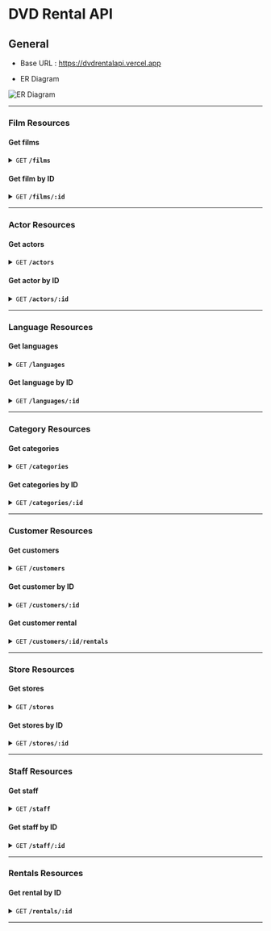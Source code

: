 # DVD Rental API

## General

- Base URL : https://dvdrentalapi.vercel.app

- ER Diagram

![ER Diagram](https://dvdrentalapi.vercel.app/erd.png)

---

### Film Resources

#### Get films

<details>

<summary><code>GET</code> <code><b>/films</b></code></summary>

##### Parameters

> | name   | type     | data type | default | description                |
> | ------ | -------- | --------- | ------- | -------------------------- |
> | page   | optional | number    | 1       | page                       |
> | length | optional | number    | 10      | number of results per page |
> | search | optional | text      |         | search key                 |

##### Responses

> | http code | content-type       | response                |
> | --------- | ------------------ | ----------------------- |
> | `200`     | `application/json` | List of films paginated |

##### Example

> https://dvdrentalapi.vercel.app/films?page=1&length=10&search=Dinosaur

> ```javascript
>  curl --location 'https://dvdrentalapi.vercel.app/films?page=1&length=10&search=Dinosaur'
> ```

</details>

#### Get film by ID

<details>

<summary><code>GET</code> <code><b>/films/:id</b></code></summary>

##### Parameters

> | name | type     | data type | default | description |
> | ---- | -------- | --------- | ------- | ----------- |
> | id   | required | number    |         | Film ID     |

##### Responses

> | http code | content-type       | response        |
> | --------- | ------------------ | --------------- |
> | `200`     | `application/json` | Film Object     |
> | `404`     | `application/json` | Not Found Error |

##### Example

> https://dvdrentalapi.vercel.app/films/1

> ```javascript
>  curl --location 'https://dvdrentalapi.vercel.app/films/1'
> ```

</details>

---

### Actor Resources

#### Get actors

<details>

<summary><code>GET</code> <code><b>/actors</b></code></summary>

##### Parameters

> | name   | type     | data type | default | description                |
> | ------ | -------- | --------- | ------- | -------------------------- |
> | page   | optional | number    | 1       | page                       |
> | length | optional | number    | 10      | number of results per page |
> | search | optional | text      |         | search key                 |

##### Responses

> | http code | content-type       | response                 |
> | --------- | ------------------ | ------------------------ |
> | `200`     | `application/json` | List of actors paginated |

##### Example

> https://dvdrentalapi.vercel.app/actors?page=1&length=10&search=Nick

> ```javascript
>  curl --location 'https://dvdrentalapi.vercel.app/films?page=1&length=10&search=Nick'
> ```

</details>

#### Get actor by ID

<details>

<summary><code>GET</code> <code><b>/actors/:id</b></code></summary>

##### Parameters

> | name | type     | data type | default | description |
> | ---- | -------- | --------- | ------- | ----------- |
> | id   | required | number    |         | Actor ID    |

##### Responses

> | http code | content-type       | response        |
> | --------- | ------------------ | --------------- |
> | `200`     | `application/json` | Actor Object    |
> | `404`     | `application/json` | Not Found Error |

##### Example

> https://dvdrentalapi.vercel.app/actors/1

> ```javascript
>  curl --location 'https://dvdrentalapi.vercel.app/actors/1'
> ```

</details>

---

### Language Resources

#### Get languages

<details>

<summary><code>GET</code> <code><b>/languages</b></code></summary>

##### Parameters

> | name   | type     | data type | default | description                |
> | ------ | -------- | --------- | ------- | -------------------------- |
> | page   | optional | number    | 1       | page                       |
> | length | optional | number    | 10      | number of results per page |
> | search | optional | text      |         | search key                 |

##### Responses

> | http code | content-type       | response                    |
> | --------- | ------------------ | --------------------------- |
> | `200`     | `application/json` | List of languages paginated |

##### Example

> https://dvdrentalapi.vercel.app/languages?page=1&length=10&search=japan

> ```javascript
>  curl --location 'https://dvdrentalapi.vercel.app/languages?page=1&length=10&search=japan'
> ```

</details>

#### Get language by ID

<details>

<summary><code>GET</code> <code><b>/languages/:id</b></code></summary>

##### Parameters

> | name | type     | data type | default | description |
> | ---- | -------- | --------- | ------- | ----------- |
> | id   | required | number    |         | Language ID |

##### Responses

> | http code | content-type       | response        |
> | --------- | ------------------ | --------------- |
> | `200`     | `application/json` | Language Object |
> | `404`     | `application/json` | Not Found Error |

##### Example

> https://dvdrentalapi.vercel.app/languages/1

> ```javascript
>  curl --location 'https://dvdrentalapi.vercel.app/languages/1'
> ```

</details>

---

### Category Resources

#### Get categories

<details>

<summary><code>GET</code> <code><b>/categories</b></code></summary>

##### Parameters

> | name   | type     | data type | default | description                |
> | ------ | -------- | --------- | ------- | -------------------------- |
> | page   | optional | number    | 1       | page                       |
> | length | optional | number    | 10      | number of results per page |
> | search | optional | text      |         | search key                 |

##### Responses

> | http code | content-type       | response                     |
> | --------- | ------------------ | ---------------------------- |
> | `200`     | `application/json` | List of categories paginated |

##### Example

> https://dvdrentalapi.vercel.app/categories?page=1&length=10&search=act

> ```javascript
>  curl --location 'https://dvdrentalapi.vercel.app/categories?page=1&length=10&search=act'
> ```

</details>

#### Get categories by ID

<details>

<summary><code>GET</code> <code><b>/categories/:id</b></code></summary>

##### Parameters

> | name | type     | data type | default | description |
> | ---- | -------- | --------- | ------- | ----------- |
> | id   | required | number    |         | Category ID |

##### Responses

> | http code | content-type       | response        |
> | --------- | ------------------ | --------------- |
> | `200`     | `application/json` | Category Object |
> | `404`     | `application/json` | Not Found Error |

##### Example

> https://dvdrentalapi.vercel.app/categories/1

> ```javascript
>  curl --location 'https://dvdrentalapi.vercel.app/categories/1'
> ```

</details>

---

### Customer Resources

#### Get customers

<details>

<summary><code>GET</code> <code><b>/customers</b></code></summary>

##### Parameters

> | name   | type     | data type | default | description                |
> | ------ | -------- | --------- | ------- | -------------------------- |
> | page   | optional | number    | 1       | page                       |
> | length | optional | number    | 10      | number of results per page |
> | search | optional | text      |         | search key                 |

##### Responses

> | http code | content-type       | response                    |
> | --------- | ------------------ | --------------------------- |
> | `200`     | `application/json` | List of customers paginated |

##### Example

> https://dvdrentalapi.vercel.app/customers?page=1&length=10&search=mar

> ```javascript
>  curl --location 'https://dvdrentalapi.vercel.app/customers?page=1&length=10&search=mar'
> ```

</details>

#### Get customer by ID

<details>

<summary><code>GET</code> <code><b>/customers/:id</b></code></summary>

##### Parameters

> | name   | type     | data type | default | description                |
> | ------ | -------- | --------- | ------- | -------------------------- |
> | id     | required | number    |         | Customer ID                |
> | page   | optional | number    | 1       | page                       |
> | length | optional | number    | 10      | number of results per page |

##### Responses

> | http code | content-type       | response        |
> | --------- | ------------------ | --------------- |
> | `200`     | `application/json` | Customer Object |
> | `404`     | `application/json` | Not Found Error |

##### Example

> https://dvdrentalapi.vercel.app/customers/1

> ```javascript
>  curl --location 'https://dvdrentalapi.vercel.app/customers/1'
> ```

</details>

#### Get customer rental

<details>

<summary><code>GET</code> <code><b>/customers/:id/rentals</b></code></summary>

##### Parameters

> | name | type     | data type | default | description |
> | ---- | -------- | --------- | ------- | ----------- |
> | id   | required | number    |         | Customer ID |

##### Responses

> | http code | content-type       | response                  |
> | --------- | ------------------ | ------------------------- |
> | `200`     | `application/json` | List of rentals paginated |

##### Example

> https://dvdrentalapi.vercel.app/customers/1/rentals

> ```javascript
>  curl --location 'https://dvdrentalapi.vercel.app/customers/1/rentals'
> ```

</details>

---

### Store Resources

#### Get stores

<details>

<summary><code>GET</code> <code><b>/stores</b></code></summary>

##### Parameters

> | name   | type     | data type | default | description                |
> | ------ | -------- | --------- | ------- | -------------------------- |
> | page   | optional | number    | 1       | page                       |
> | length | optional | number    | 10      | number of results per page |
> | search | optional | text      |         | search key                 |

##### Responses

> | http code | content-type       | response                 |
> | --------- | ------------------ | ------------------------ |
> | `200`     | `application/json` | List of stores paginated |

##### Example

> https://dvdrentalapi.vercel.app/stores?page=1&length=10&search=saki

> ```javascript
>  curl --location 'https://dvdrentalapi.vercel.app/stores?page=1&length=10&search=saki'
> ```

</details>

#### Get stores by ID

<details>

<summary><code>GET</code> <code><b>/stores/:id</b></code></summary>

##### Parameters

> | name | type     | data type | default | description |
> | ---- | -------- | --------- | ------- | ----------- |
> | id   | required | number    |         | Store ID    |

##### Responses

> | http code | content-type       | response        |
> | --------- | ------------------ | --------------- |
> | `200`     | `application/json` | Store Object    |
> | `404`     | `application/json` | Not Found Error |

##### Example

> https://dvdrentalapi.vercel.app/stores/1

> ```javascript
>  curl --location 'https://dvdrentalapi.vercel.app/stores/1'
> ```

</details>

---

### Staff Resources

#### Get staff

<details>

<summary><code>GET</code> <code><b>/staff</b></code></summary>

##### Parameters

> | name   | type     | data type | default | description                |
> | ------ | -------- | --------- | ------- | -------------------------- |
> | page   | optional | number    | 1       | page                       |
> | length | optional | number    | 10      | number of results per page |
> | search | optional | text      |         | search key                 |

##### Responses

> | http code | content-type       | response                |
> | --------- | ------------------ | ----------------------- |
> | `200`     | `application/json` | List of staff paginated |

##### Example

> https://dvdrentalapi.vercel.app/staff?page=1&length=10&search=mi

> ```javascript
>  curl --location 'https://dvdrentalapi.vercel.app/staff?page=1&length=10&search=saki'
> ```

</details>

#### Get staff by ID

<details>

<summary><code>GET</code> <code><b>/staff/:id</b></code></summary>

##### Parameters

> | name | type     | data type | default | description |
> | ---- | -------- | --------- | ------- | ----------- |
> | id   | required | number    |         | Staff ID    |

##### Responses

> | http code | content-type       | response        |
> | --------- | ------------------ | --------------- |
> | `200`     | `application/json` | Staff Object    |
> | `404`     | `application/json` | Not Found Error |

##### Example

> https://dvdrentalapi.vercel.app/staff/1

> ```javascript
>  curl --location 'https://dvdrentalapi.vercel.app/staff/1'
> ```

</details>

---

### Rentals Resources

#### Get rental by ID

<details>

<summary><code>GET</code> <code><b>/rentals/:id</b></code></summary>

##### Parameters

> | name | type     | data type | default | description |
> | ---- | -------- | --------- | ------- | ----------- |
> | id   | required | number    |         | Rental ID   |

##### Responses

> | http code | content-type       | response        |
> | --------- | ------------------ | --------------- |
> | `200`     | `application/json` | Rental Object   |
> | `404`     | `application/json` | Not Found Error |

##### Example

> https://dvdrentalapi.vercel.app/rentals/1

> ```javascript
>  curl --location 'https://dvdrentalapi.vercel.app/rentals/1'
> ```

</details>

---
